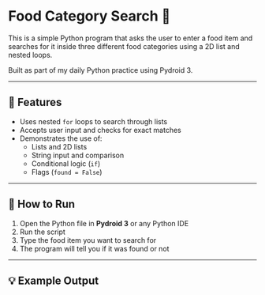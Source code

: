 # Food Category Search 🥪

This is a simple Python program that asks the user to enter a food item and searches for it inside three different food categories using a 2D list and nested loops.

Built as part of my daily Python practice using Pydroid 3.

---

## 🔧 Features

- Uses nested `for` loops to search through lists
- Accepts user input and checks for exact matches
- Demonstrates the use of:
  - Lists and 2D lists
  - String input and comparison
  - Conditional logic (`if`)
  - Flags (`found = False`)

---

## 🧪 How to Run

1. Open the Python file in **Pydroid 3** or any Python IDE
2. Run the script
3. Type the food item you want to search for
4. The program will tell you if it was found or not

---

## 💡 Example Output
